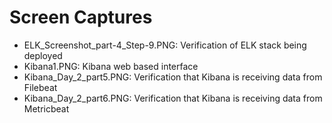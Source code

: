# Screen Captures

- ELK_Screenshot_part-4_Step-9.PNG: Verification of ELK stack being deployed
- Kibana1.PNG: Kibana web based interface
- Kibana_Day_2_part5.PNG: Verification that Kibana is receiving data from Filebeat
- Kibana_Day_2_part6.PNG: Verification that Kibana is receiving data from Metricbeat



